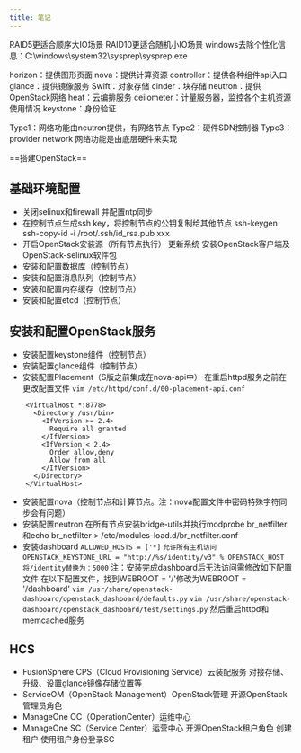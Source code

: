```yaml
---
title: 笔记
---
```

RAID5更适合顺序大IO场景
RAID10更适合随机小IO场景
windows去除个性化信息：C:\windows\system32\sysprep\sysprep.exe

horizon：提供图形页面
nova：提供计算资源
controller：提供各种组件api入口
glance：提供镜像服务
Swift：对象存储
cinder：块存储
neutron：提供OpenStack网络
heat：云编排服务
ceilometer：计量服务器，监控各个主机资源使用情况
keystone：身份验证

Type1：网络功能由neutron提供，有网络节点
Type2：硬件SDN控制器
Type3：provider network 网络功能是由底层硬件来实现

==搭建OpenStack==
## 基础环境配置
- 关闭selinux和firewall
	并配置ntp同步
- 在控制节点生成ssh key，将控制节点的公钥复制给其他节点
	ssh-keygen
	ssh-copy-id -i /root/.ssh/id_rsa.pub xxx
- 开启OpenStack安装源（所有节点执行）
	更新系统
	安装OpenStack客户端及OpenStack-selinux软件包
- 安装和配置数据库（控制节点）
- 安装和配置消息队列（控制节点）
- 安装和配置内存缓存（控制节点）
- 安装和配置etcd（控制节点）
## 安装和配置OpenStack服务
- 安装配置keystone组件（控制节点）
- 安装配置glance组件（控制节点）
- 安装配置Placement（S版之前集成在nova-api中）
	在重启httpd服务之前在更改配置文件
  `vim /etc/httpd/conf.d/00-placement-api.conf`
``` 
	<VirtualHost *:8778>
	  <Directory /usr/bin>
	    <IfVersion >= 2.4>
	      Require all granted
	    </IfVersion>
	    <IfVersion < 2.4>
	      Order allow,deny
	      Allow from all
	    </IfVersion>
	  </Directory>
	</VirtualHost>
```
- 安装配置nova（控制节点和计算节点。注：nova配置文件中密码特殊字符同步会有问题）
- 安装配置neutron
	在所有节点安装bridge-utils并执行modprobe br_netfilter和echo br_netfilter > /etc/modules-load.d/br_netfilter.conf
- 安装dashboard
	`ALLOWED_HOSTS = ['*]`	`允许所有主机访问`
  `OPENSTACK_KEYSTONE_URL = "http://%s/identity/v3" % OPENSTACK_HOST将/identity替换为：5000`
注：安装完成dashboard后无法访问需修改如下配置文件
	在以下配置文件，找到WEBROOT = '/'修改为WEBROOT = '/dashboard'
	 `vim /usr/share/openstack-dashboard/openstack_dashboard/defaults.py`
	 `vim /usr/share/openstack-dashboard/openstack_dashboard/test/settings.py` 
	然后重启httpd和memcached服务
## HCS
- FusionSphere CPS（Cloud Provisioning Service）云装配服务
	对接存储、升级、设置glance镜像存储位置等
- ServiceOM（OpenStack Management）OpenStack管理
	开源OpenStack管理员角色
- ManageOne OC（OperationCenter）运维中心
- ManageOne SC（Service Center）运营中心
	开源OpenStack租户角色
	创建租户
	使用租户身份登录SC
